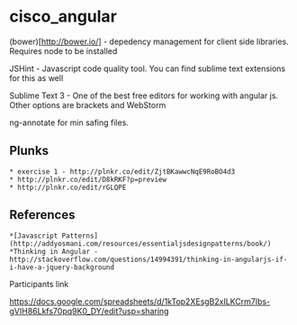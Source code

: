 cisco_angular
=============


(bower)[http://bower.io/] - depedency management for client side libraries. Requires node to be installed

JSHint - Javascript code quality tool. You can find sublime text extensions for this as well

Sublime Text 3 - One of the best free editors for working with angular js. Other options are brackets and WebStorm

ng-annotate for min safing files.

Plunks
--------

	* exercise 1 - http://plnkr.co/edit/ZjtBKawwcNqE9RoBO4d3
	* http://plnkr.co/edit/D8kRKF?p=preview
	* http://plnkr.co/edit/rGLQPE

References
-----------
	*[Javascript Patterns](http://addyosmani.com/resources/essentialjsdesignpatterns/book/)
	*Thinking in Angular - http://stackoverflow.com/questions/14994391/thinking-in-angularjs-if-i-have-a-jquery-background

	

Participants link 

https://docs.google.com/spreadsheets/d/1kTop2XEsgB2xILKCrm7Ibs-gVIH86Lkfs70pq9K0_DY/edit?usp=sharing

